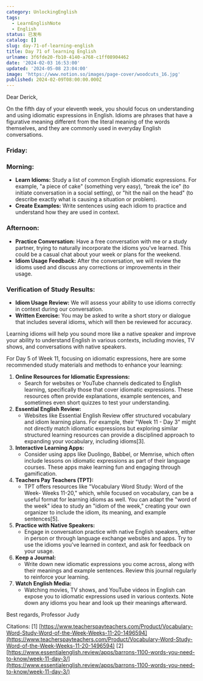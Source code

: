 ```yaml
---
category: UnlockingEnglish
tags:
  - LearnEnglishNote
  - English
status: 已发布
catalog: []
slug: day-71-of-learning-english
title: Day 71 of learning English
urlname: 3f6fde20-fb10-4140-a768-c1ff08904462
date: '2024-02-03 16:53:00'
updated: '2024-05-08 23:04:00'
image: 'https://www.notion.so/images/page-cover/woodcuts_16.jpg'
published: 2024-02-09T08:00:00.000Z
---
```


Dear Derick,


On the fifth day of your eleventh week, you should focus on understanding and using idiomatic expressions in English. Idioms are phrases that have a figurative meaning different from the literal meaning of the words themselves, and they are commonly used in everyday English conversations.


### Friday:


### Morning:

- **Learn Idioms:** Study a list of common English idiomatic expressions. For example, "a piece of cake" (something very easy), "break the ice" (to initiate conversation in a social setting), or "hit the nail on the head" (to describe exactly what is causing a situation or problem).
- **Create Examples:** Write sentences using each idiom to practice and understand how they are used in context.

### Afternoon:

- **Practice Conversation:** Have a free conversation with me or a study partner, trying to naturally incorporate the idioms you've learned. This could be a casual chat about your week or plans for the weekend.
- **Idiom Usage Feedback:** After the conversation, we will review the idioms used and discuss any corrections or improvements in their usage.

### Verification of Study Results:

- **Idiom Usage Review:** We will assess your ability to use idioms correctly in context during our conversation.
- **Written Exercise:** You may be asked to write a short story or dialogue that includes several idioms, which will then be reviewed for accuracy.

Learning idioms will help you sound more like a native speaker and improve your ability to understand English in various contexts, including movies, TV shows, and conversations with native speakers.


For Day 5 of Week 11, focusing on idiomatic expressions, here are some recommended study materials and methods to enhance your learning:

1. **Online Resources for Idiomatic Expressions:**
    - Search for websites or YouTube channels dedicated to English learning, specifically those that cover idiomatic expressions. These resources often provide explanations, example sentences, and sometimes even short quizzes to test your understanding.
2. **Essential English Review:**
    - Websites like Essential English Review offer structured vocabulary and idiom learning plans. For example, their "Week 11 - Day 3" might not directly match idiomatic expressions but exploring similar structured learning resources can provide a disciplined approach to expanding your vocabulary, including idioms[3].
3. **Interactive Learning Apps:**
    - Consider using apps like Duolingo, Babbel, or Memrise, which often include lessons on idiomatic expressions as part of their language courses. These apps make learning fun and engaging through gamification.
4. **Teachers Pay Teachers (TPT):**
    - TPT offers resources like "Vocabulary Word Study: Word of the Week- Weeks 11-20," which, while focused on vocabulary, can be a useful format for learning idioms as well. You can adapt the "word of the week" idea to study an "idiom of the week," creating your own organizer to include the idiom, its meaning, and example sentences[5].
5. **Practice with Native Speakers:**
    - Engage in conversation practice with native English speakers, either in person or through language exchange websites and apps. Try to use the idioms you've learned in context, and ask for feedback on your usage.
6. **Keep a Journal:**
    - Write down new idiomatic expressions you come across, along with their meanings and example sentences. Review this journal regularly to reinforce your learning.
7. **Watch English Media:**
    - Watching movies, TV shows, and YouTube videos in English can expose you to idiomatic expressions used in various contexts. Note down any idioms you hear and look up their meanings afterward.

Best regards,
Professor Judy


Citations:
[1] [https://www.teacherspayteachers.com/Product/Vocabulary-Word-Study-Word-of-the-Week-Weeks-11-20-1496594](https://www.teacherspayteachers.com/Product/Vocabulary-Word-Study-Word-of-the-Week-Weeks-11-20-1496594)
[2] [https://www.essentialenglish.review/apps/barrons-1100-words-you-need-to-know/week-11-day-3/](https://www.essentialenglish.review/apps/barrons-1100-words-you-need-to-know/week-11-day-3/)

